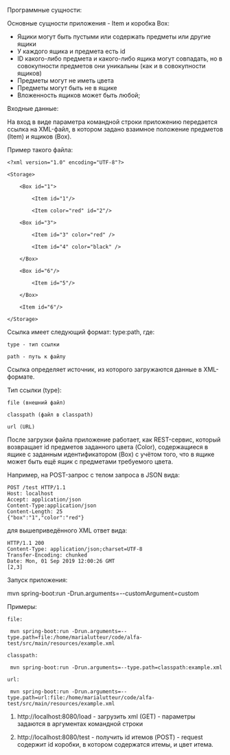 Программные сущности:

Основные сущности приложения - Item и коробка Box:
- Ящики могут быть пустыми или содержать предметы или другие ящики
- У каждого ящика и предмета есть id
- ID какого-либо предмета и какого-либо ящика могут совпадать, но в совокупности предметов они уникальны (как и в совокупности
ящиков)
- Предметы могут не иметь цвета
- Предметы могут быть не в ящике
- Вложенность ящиков может быть любой;

Входные данные:

На вход в виде параметра командной строки приложению передается ссылка на XML-файл, в котором задано взаимное положение предметов
(Item) и ящиков (Box).

Пример такого файла:

    <?xml version="1.0" encoding="UTF-8"?>
    
    <Storage>
    
        <Box id="1">
        
            <Item id="1"/>
            
            <Item color="red" id="2"/>
            
        <Box id="3">
        
            <Item id="3" color="red" />
            
            <Item id="4" color="black" />
            
        </Box>
        
        <Box id="6"/>
        
            <Item id="5"/>
            
        </Box>
        
        <Item id="6"/>
        
    </Storage>

Ссылка имеет следующий формат: type:path, где:

    type - тип ссылки
    
    path - путь к файлу
    
Ссылка определяет источник, из которого загружаются данные в XML-формате.

Тип ссылки (type):

    file (внешний файл)
    
    classpath (файл в classpath)
    
    url (URL)
    
После загрузки файла приложение работает, как REST-сервис, который возвращает id предметов заданного цвета (Color),
содержащиеся в ящике c заданным идентификатором (Box) с учётом того, что в ящике может быть ещё ящик с предметами требуемого цвета.

Например, на POST-запрос с телом запроса в JSON вида:

    POST /test HTTP/1.1
    Host: localhost
    Accept: application/json
    Content-Type:application/json
    Content-Length: 25
    {"box":"1","color":"red"}
    
для вышеприведённого XML ответ вида:

    HTTP/1.1 200
    Content-Type: application/json;charset=UTF-8
    Transfer-Encoding: chunked
    Date: Mon, 01 Sep 2019 12:00:26 GMT
    [2,3]

Запуск приложения:

mvn spring-boot:run -Drun.arguments=--customArgument=custom

Примеры:

    file:
    
     mvn spring-boot:run -Drun.arguments=--type.path=file:/home/marialutteur/code/alfa-test/src/main/resources/example.xml
     
    classpath:
    
     mvn spring-boot:run -Drun.arguments=--type.path=classpath:example.xml
     
    url:
    
     mvn spring-boot:run -Drun.arguments=--type.path=url:file:/home/marialutteur/code/alfa-test/src/main/resources/example.xml
     
1. http://localhost:8080/load - загрузить xml (GET) - параметры задаются в аргументах командной строки
 
2. http://localhost:8080/test - получить id итемов (POST) - request содержит id коробки, в котором содержатся итемы, и цвет итема.
